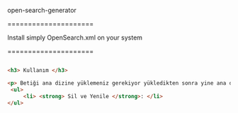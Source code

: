open-search-generator

=====================

Install simply OpenSearch.xml on your system

=====================

```html

<h3> Kullanım </h3>

<p> Betiği ana dizine yüklemeniz gerekiyor yükledikten sonra yine ana dizinde varsa <strong> opensearch.xml</strong>'u kontrol eder yoksa direkt formu getirir. Var olması durumlarında üç seçenek verir:  </p>
 <ul>
     <li> <strong> Sil ve Yenile </strong>: </li>
</ul>
```
